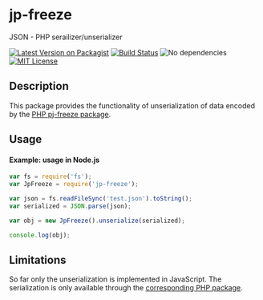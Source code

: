 # jp-freeze
JSON - PHP serailizer/unserializer

[![Latest Version on Packagist][ico-version]][link-npm]
[![Build Status][ico-travis]][link-travis]
![No dependencies][ico-no-deps]
[![MIT License][ico-license]][link-license]

## Description
This package provides the functionality of unserialization of data encoded by the [PHP pj-freeze package][link-pj-freeze-github].

## Usage
#### Example: usage in Node.js
```js
var fs = require('fs');
var JpFreeze = require('jp-freeze');

var json = fs.readFileSync('test.json').toString();
var serialized = JSON.parse(json);

var obj = new JpFreeze().unserialize(serialized);

console.log(obj);
```

## Limitations
So far only the unserialization is implemented in JavaScript. The serialization is only available through the [corresponding PHP package][link-pj-freeze-github].

[ico-version]:https://img.shields.io/npm/v/jp-freeze.svg?style=plastic
[ico-travis]:https://img.shields.io/travis/maciej-sz/pj-freeze/master.svg?style=plastic
[ico-no-deps]:https://img.shields.io/badge/dependencies-none-brightgreen.svg?style=plastic
[ico-license]:https://img.shields.io/badge/license-MIT-blue.svg?style=plastic

[link-npm]:https://www.npmjs.com/package/jp-freeze
[link-pj-freeze-github]:https://github.com/maciej-sz/pj-freeze
[link-travis]:https://travis-ci.org/maciej-sz/jp-freeze
[link-license]:https://github.com/maciej-sz/pj-freeze/blob/master/LICENSE
